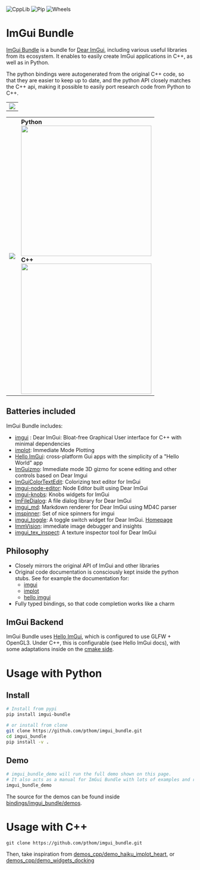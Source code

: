 ![CppLib](https://github.com/pthom/imgui_bundle/workflows/CppLib/badge.svg)
![Pip](https://github.com/pthom/imgui_bundle/workflows/Pip/badge.svg)
![Wheels](https://github.com/pthom/imgui_bundle/workflows/Wheels/badge.svg)


# ImGui Bundle
[ImGui Bundle](https://github.com/pthom/imgui_bundle) is a bundle for [Dear ImGui](https://github.com/ocornut/imgui.git), including various useful libraries from its ecosystem.
It enables to easily create ImGui applications in C++, as well as in Python.

The python bindings were autogenerated from the original C++ code, so that they are easier to keep up to date, and the python API closely matches the C++ api, making it possible to easily port research code from Python to C++.

<table>
<tr><td>
<img src="https://traineq.org/imgui_bundle_doc/demo_bundle2.gif">
</tr></td>
</table>

<table>
<tr>
    <td> <img src="https://traineq.org/imgui_bundle_doc/heart.gif"> </td>
    <td>  
      <b>Python</b><br>
      <img src="https://traineq.org/imgui_bundle_doc/heart_code2.png" width="350"><br>
      <b>C++</b><br>
      <img src="https://traineq.org/imgui_bundle_doc/heart_code_cpp2.png" width="350"><br>
    </td> 
</tr>
</table>


## Batteries included
ImGui Bundle includes:
* [imgui](https://github.com/ocornut/imgui.git) : Dear ImGui: Bloat-free Graphical User interface for C++ with minimal dependencies 
* [implot](https://github.com/epezent/implot): Immediate Mode Plotting
* [Hello ImGui](https://github.com/pthom/hello_imgui.git): cross-platform Gui apps with the simplicity of a "Hello World" app 
* [ImGuizmo](https://github.com/CedricGuillemet/ImGuizmo.git): Immediate mode 3D gizmo for scene editing and other controls based on Dear Imgui 
* [ImGuiColorTextEdit](https://github.com/BalazsJako/ImGuiColorTextEdit): Colorizing text editor for ImGui
* [imgui-node-editor](https://github.com/thedmd/imgui-node-editor): Node Editor built using Dear ImGui 
* [imgui-knobs](https://github.com/altschuler/imgui-knobs): Knobs widgets for ImGui
* [ImFileDialog](https://github.com/pthom/ImFileDialog.git): A file dialog library for Dear ImGui  
* [imgui_md](https://github.com/mekhontsev/imgui_md.git): Markdown renderer for Dear ImGui using MD4C parser
* [imspinner](https://github.com/dalerank/imspinner): Set of nice spinners for imgui 
* [imgui_toggle](https://github.com/cmdwtf/imgui_toggle): A toggle switch widget for Dear ImGui. [Homepage](https://cmd.wtf/projects#imgui-toggle)
* [ImmVision](https://github.com/pthom/immvision.git): immediate image debugger and insights 
* [imgui_tex_inspect](https://github.com/andyborrell/imgui_tex_inspect): A texture inspector tool for Dear ImGui 

## Philosophy
* Closely mirrors the original API of ImGui and other libraries
* Original code documentation is consciously kept inside the python stubs. See for example the documentation for:
    * [imgui](https://github.com/pthom/imgui_bundle/blob/main/bindings/imgui_bundle/imgui.pyi)
    * [implot](https://github.com/pthom/imgui_bundle/blob/main/bindings/imgui_bundle/implot.pyi)
    * [hello imgui](https://github.com/pthom/imgui_bundle/blob/main/bindings/imgui_bundle/hello_imgui.pyi)
* Fully typed bindings, so that code completion works like a charm


## ImGui Backend

ImGui Bundle uses [Hello ImGui](https://github.com/pthom/hello_imgui), which is configured to use GLFW + OpenGL3.
Under C++, this is configurable (see Hello ImGui docs), with some adaptations inside on the [cmake side](cmake/add_hello_imgui.cmake).

# Usage with Python

## Install

````bash
# Install from pypi
pip install imgui-bundle

# or install from clone
git clone https://github.com/pthom/imgui_bundle.git
cd imgui_bundle
pip install -v .
````

## Demo

````bash
# imgui_bundle_demo will run the full demo shown on this page. 
# It also acts as a manual for ImGui Bundle with lots of examples and related code source.
imgui_bundle_demo 
````

The source for the demos can be found inside [bindings/imgui_bundle/demos](bindings/imgui_bundle/demos).

# Usage with C++

````
git clone https://github.com/pthom/imgui_bundle.git
````

Then, take inspiration from [demos_cpp/demo_haiku_implot_heart](demos_cpp/demo_haiku_implot_heart), 
or [demos_cpp/demo_widgets_docking](demos_cpp/demo_widgets_docking)
